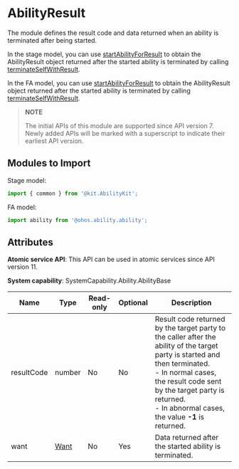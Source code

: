 # AbilityResult

The module defines the result code and data returned when an ability is terminated after being started.

In the stage model, you can use [startAbilityForResult](js-apis-inner-application-uiAbilityContext.md#startabilityforresult) to obtain the AbilityResult object returned after the started ability is terminated by calling [terminateSelfWithResult](js-apis-inner-application-uiAbilityContext.md#terminateselfwithresult).

In the FA model, you can use [startAbilityForResult](js-apis-ability-featureAbility.md#featureabilitystartabilityforresult7) to obtain the AbilityResult object returned after the started ability is terminated by calling [terminateSelfWithResult](js-apis-ability-featureAbility.md#featureabilityterminateselfwithresult7).

> **NOTE**
>
> The initial APIs of this module are supported since API version 7. Newly added APIs will be marked with a superscript to indicate their earliest API version.

## Modules to Import

Stage model:
```ts
import { common } from '@kit.AbilityKit';
```

FA model:
```ts
import ability from '@ohos.ability.ability';
```

## Attributes

**Atomic service API**: This API can be used in atomic services since API version 11.

**System capability**: SystemCapability.Ability.AbilityBase

| Name       |  Type                | Read-only| Optional| Description                                                        |
| ----------- | -------------------- | ---- | ---- | ------------------------------------------------------------ |
| resultCode  | number               | No  | No  | Result code returned by the target party to the caller after the ability of the target party is started and then terminated.<br>- In normal cases, the result code sent by the target party is returned.<br>- In abnormal cases, the value **-1** is returned.                               |
| want  | [Want](js-apis-app-ability-want.md) | No  | Yes  | Data returned after the started ability is terminated.|
